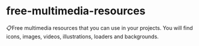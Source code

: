 # free-multimedia-resources
📋Free multimedia resources that you can use in your projects. You will find icons, images, videos, illustrations, loaders and backgrounds.
